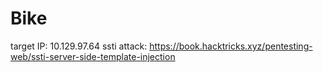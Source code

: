 # Bike

target IP: 10.129.97.64
ssti attack: https://book.hacktricks.xyz/pentesting-web/ssti-server-side-template-injection

